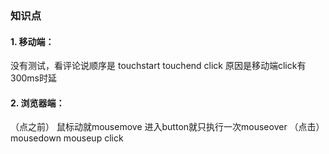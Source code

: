 ### 知识点

#### 1. 移动端：
没有测试，看评论说顺序是
touchstart
touchend
click
原因是移动端click有300ms时延

#### 2. 浏览器端：
（点之前）
鼠标动就mousemove
进入button就只执行一次mouseover
（点击）
mousedown
mouseup
click
